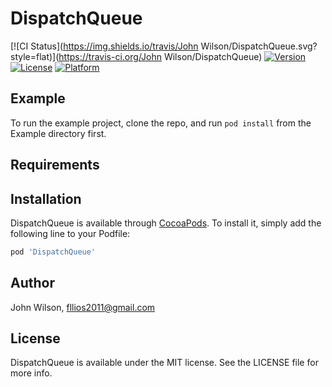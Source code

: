 # DispatchQueue

[![CI Status](https://img.shields.io/travis/John Wilson/DispatchQueue.svg?style=flat)](https://travis-ci.org/John Wilson/DispatchQueue)
[![Version](https://img.shields.io/cocoapods/v/DispatchQueue.svg?style=flat)](https://cocoapods.org/pods/DispatchQueue)
[![License](https://img.shields.io/cocoapods/l/DispatchQueue.svg?style=flat)](https://cocoapods.org/pods/DispatchQueue)
[![Platform](https://img.shields.io/cocoapods/p/DispatchQueue.svg?style=flat)](https://cocoapods.org/pods/DispatchQueue)

## Example

To run the example project, clone the repo, and run `pod install` from the Example directory first.

## Requirements

## Installation

DispatchQueue is available through [CocoaPods](https://cocoapods.org). To install
it, simply add the following line to your Podfile:

```ruby
pod 'DispatchQueue'
```

## Author

John Wilson, fllios2011@gmail.com

## License

DispatchQueue is available under the MIT license. See the LICENSE file for more info.
